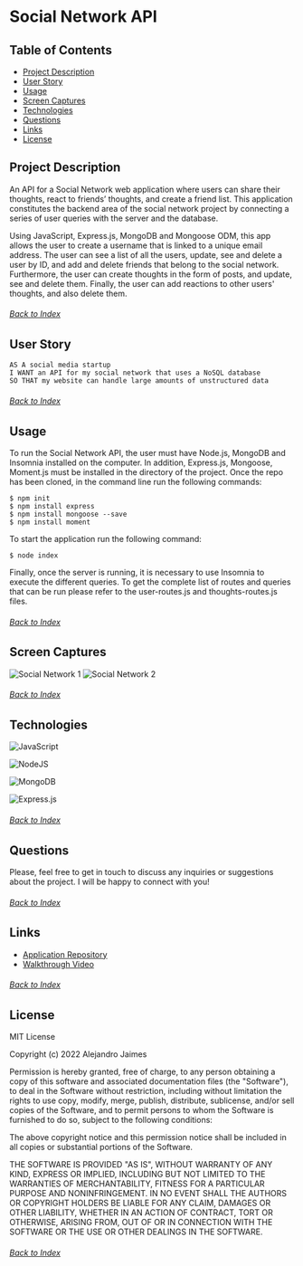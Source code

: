 # Social Network API

## Table of Contents

- [Project Description](#Project-Description)
- [User Story](#User-Story)
- [Usage](#Usage)
- [Screen Captures](#Screen-Captures)
- [Technologies](#Technologies)
- [Questions](#Questions)
- [Links](#Links)
- [License](#License)


## Project Description

An API for a Social Network web application where users can share their thoughts, react to friends’ thoughts, and create a friend list. This application constitutes the backend area of the social network project by connecting a series of user queries with the server and the database.

Using JavaScript, Express.js, MongoDB and Mongoose ODM, this app allows the user to create a username that is linked to a unique email address. The user can see a list of all the users, update, see and delete a user by ID, and add and delete friends that belong to the social network. Furthermore, the user can create thoughts in the form of posts, and update, see and delete them. Finally, the user can add reactions to other users' thoughts, and also delete them.

###### [Back to Index](#Table-of-Contents)


## User Story

```
AS A social media startup
I WANT an API for my social network that uses a NoSQL database
SO THAT my website can handle large amounts of unstructured data
```
###### [Back to Index](#Table-of-Contents)

## Usage
To run the Social Network API, the user must have Node.js, MongoDB and Insomnia installed on the computer. In addition, Express.js, Mongoose, Moment.js must be installed in the directory of the project. Once the repo has been cloned, in the command line run the following commands:

```
$ npm init
$ npm install express
$ npm install mongoose --save 
$ npm install moment
```

To start the application run the following command:

```
$ node index
```
Finally, once the server is running, it is necessary to use Insomnia to execute the different queries. To get the complete list of routes and queries that can be run please refer to the user-routes.js and thoughts-routes.js files.

###### [Back to Index](#Table-of-Contents)

## Screen Captures
![Social Network 1](./assets/images/social_network_01.png)
![Social Network 2](./assets/images/social_network_02.png)
###### [Back to Index](#Table-of-Contents)

## Technologies
![JavaScript](https://img.shields.io/badge/javascript-%23323330.svg?style=for-the-badge&logo=javascript&logoColor=%23F7DF1E)

![NodeJS](https://img.shields.io/badge/node.js-6DA55F?style=for-the-badge&logo=node.js&logoColor=white)

![MongoDB](https://img.shields.io/badge/MongoDB-%234ea94b.svg?style=for-the-badge&logo=mongodb&logoColor=white)

![Express.js](https://img.shields.io/badge/express.js-%23404d59.svg?style=for-the-badge&logo=express&logoColor=%2361DAFB)

###### [Back to Index](#Table-of-Contents)

## Questions
Please, feel free to get in touch to discuss any inquiries or suggestions about the project. I will be happy to connect with you!
###### [Back to Index](#Table-of-Contents)

## Links
- [Application Repository](https://github.com/AlexJCturbo/social_network_api)
- [Walkthrough Video]()
###### [Back to Index](#Table-of-Contents)


## License
MIT License

Copyright (c) 2022 Alejandro Jaimes

Permission is hereby granted, free of charge, to any person obtaining a copy of this software and associated documentation files (the "Software"), to deal in the Software without restriction, including without limitation the rights to use copy, modify, merge, publish, distribute, sublicense, and/or sell copies of the Software, and to permit persons to whom the Software is furnished to do so, subject to the following conditions:

The above copyright notice and this permission notice shall be included in all copies or substantial portions of the Software.

THE SOFTWARE IS PROVIDED "AS IS", WITHOUT WARRANTY OF ANY KIND, EXPRESS OR IMPLIED, INCLUDING BUT NOT LIMITED TO THE WARRANTIES OF MERCHANTABILITY, FITNESS FOR A PARTICULAR PURPOSE AND NONINFRINGEMENT. IN NO EVENT SHALL THE AUTHORS OR COPYRIGHT HOLDERS BE LIABLE FOR ANY CLAIM, DAMAGES OR OTHER LIABILITY, WHETHER IN AN ACTION OF CONTRACT, TORT OR OTHERWISE, ARISING FROM, OUT OF OR IN CONNECTION WITH THE SOFTWARE OR THE USE OR OTHER DEALINGS IN THE SOFTWARE.
###### [Back to Index](#Table-of-Contents)